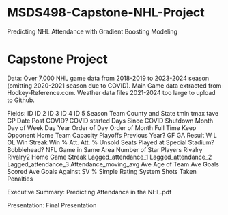 # MSDS498-Capstone-NHL-Project
Predicting NHL Attendance with Gradient Boosting Modeling
# Capstone Project 

Data: 
Over 7,000 NHL game data from 2018-2019 to 2023-2024 season (omitting 2020-2021 season due to COVID). Main Game data extracted from Hockey-Reference.com. Weather data files 2021-2024 too large to upload to Github.

Fields: 
ID	ID 2	ID 3	ID 4	ID 5	Season	Team	County and State	tmin	tmax	tave	GP	Date	Post COVID?	COVID started	Days Since COVID Shutdown	Month	Day of Week	Day	Year	Order of Day	Order of Month	Full Time	Keep	Opponent	Home Team	Capacity	Playoffs Previous Year?	GF	GA	Result	W	L	OL	Win Streak	Win %	Att.	Att. %	Unsold Seats	Played at Special Stadium?	Bobblehead?	NFL Game in Same Area	Number of Star Players	Rivalry	Rivalry2	Home Game Streak	Lagged_attendance_1	Lagged_attendance_2	Lagged_attendance_3	Attendance_moving_avg	Ave Age of Team	Ave Goals Scored 	Ave Goals Against	SV %	Simple Rating System	Shots Taken	Penalties 

Executive Summary:
Predicting Attendance in the NHL.pdf

Presentation: 
Final Presentation
